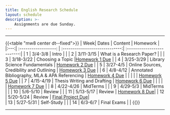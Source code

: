 ```yaml
---
title: English Research Schedule
layout: schedule
description: >-
    Assignments are due Sunday.
---
```


---
{{<table "mw8 center dt--fixed">}}
| Week|          Dates          |            Content             |             Homework       |             
|:---:|    :------------------: | :-----------------------------:| :-------------------------:|
|  1  |  3/4-3/8             | Intro |          |
|  2  |  3/11-3/15           | What is a Research Paper? |          |
|  3  |  3/18-3/22           | Choosing a Topic  |[Homework 1 Due](https://forms.microsoft.com/r/KAX9rdFFBY) |
|  4  |  3/25-3/29           | Library Science Fundamentals  |  [Homework 2 Due](sks/spring2024/english-research/homework2) |
|  5  |  3/27-4/5            | Online Sources, Credibility and Outlining | [Homework 3 Due](https://forms.microsoft.com/r/rAqU8U0maS) |
|  6  |  4/8-4/12            | Annotated Bibliography, MLA & APA Referencing |    [Homework 4 Due](https://forms.microsoft.com/r/9K9Y5S1y10)       |
| | | |  [Homework 5 Due](sks/spring2024/english-research/homework5)       |
|  7  |  4/15-4/19           | Thesis Writing and Drafting  | [Homework 6 Due](sks/spring2024/english-research/homework6)             |
| | | |  [Homework 7 Due](sks/spring2024/english-research/homework7)       |
|  8  |  4/22-4/26           | MidTerms |       |
|  9  |  4/29-5/3           | MidTerms | |
| 10  |  5/6-5/10             | Review  |       |
| 11  |  5/13-5/17            | Review  | [Homework 8 Due](https://forms.microsoft.com/r/fMKW1JzB1b)|
| 12  |  5/20-5/24           | Review  | [Final Project Due](sks/spring2024/english-research/final)|  
| 13  |  5/27-5/31           | Self-Study  | |
| 14  |  6/3-6/7            | Final Exams  |    |
{{</table>}}

---